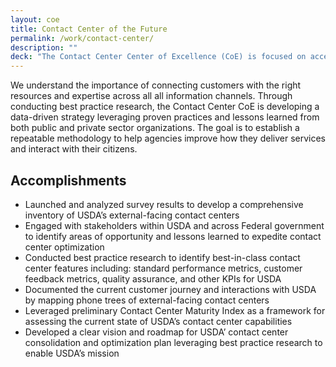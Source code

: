```yaml
---
layout: coe
title: Contact Center of the Future
permalink: /work/contact-center/
description: ""
deck: "The Contact Center Center of Excellence (CoE) is focused on accelerating IT modernization and optimizing external-facing contact centers across USDA."
---
```


We understand the importance of connecting customers with the right resources and expertise across all all information channels. Through conducting best practice research, the Contact Center CoE is developing a data-driven strategy leveraging proven practices and lessons learned from both public and private sector organizations. The goal is to establish a repeatable methodology to help agencies improve how they deliver services and interact with their citizens.

## Accomplishments

- Launched and analyzed survey results to develop a comprehensive inventory of USDA’s external-facing contact centers
- Engaged with stakeholders within USDA and across Federal government to identify areas of opportunity and lessons learned to expedite contact center optimization
- Conducted best practice research to identify best-in-class contact center features including: standard performance metrics, customer feedback metrics, quality assurance, and other KPIs for USDA
- Documented the current customer journey and interactions with USDA by mapping phone trees of external-facing contact centers
- Leveraged preliminary Contact Center Maturity Index as a framework for assessing the current state of USDA’s contact center capabilities
- Developed a clear vision and roadmap for USDA’ contact center consolidation and optimization plan leveraging best practice research to enable USDA’s mission
